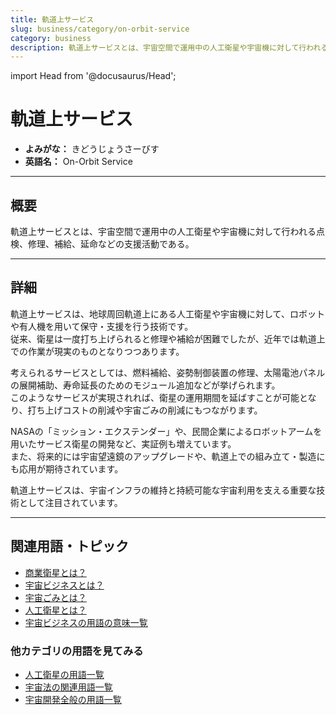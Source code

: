 ```yaml
---
title: 軌道上サービス
slug: business/category/on-orbit-service
category: business
description: 軌道上サービスとは、宇宙空間で運用中の人工衛星や宇宙機に対して行われる保守、補給、修理などの支援活動である。
---
```


import Head from '@docusaurus/Head';

<Head>
  <script type="application/ld+json">
    {`{
      "@context": "https://schema.org",
      "@type": "DefinedTerm",
      "name": "軌道上サービス",
      "inDefinedTermSet": "https://www.space-portal.org",
      "termCode": "business/category/on-orbit-service",
      "description": "軌道上サービスとは、宇宙空間で運用中の人工衛星や宇宙機に対して行われる保守、補給、修理などの支援活動である。",
      "url": "https://www.space-portal.org/docs/business/category/on-orbit-service"
    }`}
  </script>
</Head>

# 軌道上サービス

- **よみがな：** きどうじょうさーびす  
- **英語名：** On-Orbit Service  

---

## 概要

軌道上サービスとは、宇宙空間で運用中の人工衛星や宇宙機に対して行われる点検、修理、補給、延命などの支援活動である。

---

## 詳細

軌道上サービスは、地球周回軌道上にある人工衛星や宇宙機に対して、ロボットや有人機を用いて保守・支援を行う技術です。  
従来、衛星は一度打ち上げられると修理や補給が困難でしたが、近年では軌道上での作業が現実のものとなりつつあります。  

考えられるサービスとしては、燃料補給、姿勢制御装置の修理、太陽電池パネルの展開補助、寿命延長のためのモジュール追加などが挙げられます。  
このようなサービスが実現されれば、衛星の運用期間を延ばすことが可能となり、打ち上げコストの削減や宇宙ごみの削減にもつながります。  

NASAの「ミッション・エクステンダー」や、民間企業によるロボットアームを用いたサービス衛星の開発など、実証例も増えています。  
また、将来的には宇宙望遠鏡のアップグレードや、軌道上での組み立て・製造にも応用が期待されています。  

軌道上サービスは、宇宙インフラの維持と持続可能な宇宙利用を支える重要な技術として注目されています。

---

## 関連用語・トピック

- [商業衛星とは？](/satellite/type/commercial-sat)
- [宇宙ビジネスとは？](/business/space-business)
- [宇宙ごみとは？](/satellite/type/space-debris)
- [人工衛星とは？](/satellite/satellite)
- [宇宙ビジネスの用語の意味一覧](/category/business)

### 他カテゴリの用語を見てみる

- [人工衛星の用語一覧](/category/satellite)
- [宇宙法の関連用語一覧](/category/policy)
- [宇宙開発全般の用語一覧](/category/glossary)

